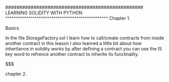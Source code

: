 #################################################
LEARNING SOLIDITY WITH PYTHON
^^^^^^^^^^^^^^^^^^^^^^^^^^^^^^^^^^^^^^^^^^^^^^^^^
Chapter 1.

Basics

In the file StorageFactory.sol I learn how to call/create contracts from inside another contract
in this leason I also leanred a little bit about how inheritance in solidity works by after defining a contract 
you can use the IS key word to refrence another contract to inherite its functinality.

$$$$$$$$$$$$$$$$$$$$$$$$$$$$$$$$$$$$$$$$$$$$$$$$$$$

chapter 2.
